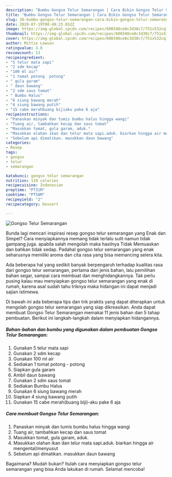 ```yaml
---
description: "Bumbu Gongso Telur Semarangan | Cara Bikin Gongso Telur Semarangan Yang Sempurna"
title: "Bumbu Gongso Telur Semarangan | Cara Bikin Gongso Telur Semarangan Yang Sempurna"
slug: 36-bumbu-gongso-telur-semarangan-cara-bikin-gongso-telur-semarangan-yang-sempurna
date: 2020-07-19T00:49:23.652Z
image: https://img-global.cpcdn.com/recipes/600348ce8c3d38c7/751x532cq70/gongso-telur-semarangan-foto-resep-utama.jpg
thumbnail: https://img-global.cpcdn.com/recipes/600348ce8c3d38c7/751x532cq70/gongso-telur-semarangan-foto-resep-utama.jpg
cover: https://img-global.cpcdn.com/recipes/600348ce8c3d38c7/751x532cq70/gongso-telur-semarangan-foto-resep-utama.jpg
author: Mittie Lawson
ratingvalue: 3.8
reviewcount: 13
recipeingredient:
- "5 telur mata sapi"
- "2 sdm kecap"
- "100 ml air"
- "1 tomat potong  potong"
- " gula garam"
- " daun bawang"
- "2 sdm saus tomat"
- " Bumbu Halus"
- "6 siung bawang merah"
- "4 siung bawang putih"
- "15 cabe merahbuang bijiaku pake 6 aja"
recipeinstructions:
- "Panaskan minyak dan tumis bumbu halus hingga wangi"
- "Tuang air, tambahkan kecap dan saus tomat"
- "Masukkan tomat, gula garam, aduk."
- "Masukkan olahan ikan dan telur mata sapi.aduk. biarkan hingga air mengental/menyusut"
- "Sebelum api dimatikan. masukkan daun bawang"
categories:
- Resep
tags:
- gongso
- telur
- semarangan

katakunci: gongso telur semarangan 
nutrition: 119 calories
recipecuisine: Indonesian
preptime: "PT31M"
cooktime: "PT58M"
recipeyield: "2"
recipecategory: Dessert

---
```



![Gongso Telur Semarangan](https://img-global.cpcdn.com/recipes/600348ce8c3d38c7/751x532cq70/gongso-telur-semarangan-foto-resep-utama.jpg)

Bunda lagi mencari inspirasi resep gongso telur semarangan yang Enak dan Simpel? Cara menyiapkannya memang tidak terlalu sulit namun tidak gampang juga. apabila salah mengolah maka hasilnya Tidak Memuaskan dan bahkan tidak sedap. Padahal gongso telur semarangan yang enak seharusnya memiliki aroma dan cita rasa yang bisa memancing selera kita.

Ada beberapa hal yang sedikit banyak berpengaruh terhadap kualitas rasa dari gongso telur semarangan, pertama dari jenis bahan, lalu pemilihan bahan segar, sampai cara membuat dan menghidangkannya. Tak perlu pusing kalau mau menyiapkan gongso telur semarangan yang enak di rumah, karena asal sudah tahu triknya maka hidangan ini dapat menjadi sajian istimewa.




Di bawah ini ada beberapa tips dan trik praktis yang dapat diterapkan untuk mengolah gongso telur semarangan yang siap dikreasikan. Anda dapat membuat Gongso Telur Semarangan memakai 11 jenis bahan dan 5 tahap pembuatan. Berikut ini langkah-langkah dalam menyiapkan hidangannya.

<!--inarticleads1-->

##### Bahan-bahan dan bumbu yang digunakan dalam pembuatan Gongso Telur Semarangan:

1. Gunakan 5 telur mata sapi
1. Gunakan 2 sdm kecap
1. Gunakan 100 ml air
1. Sediakan 1 tomat potong - potong
1. Siapkan  gula garam
1. Ambil  daun bawang
1. Gunakan 2 sdm saus tomat
1. Sediakan  Bumbu Halus
1. Gunakan 6 siung bawang merah
1. Siapkan 4 siung bawang putih
1. Gunakan 15 cabe merah(buang biji)-aku pake 6 aja




<!--inarticleads2-->

##### Cara membuat Gongso Telur Semarangan:

1. Panaskan minyak dan tumis bumbu halus hingga wangi
1. Tuang air, tambahkan kecap dan saus tomat
1. Masukkan tomat, gula garam, aduk.
1. Masukkan olahan ikan dan telur mata sapi.aduk. biarkan hingga air mengental/menyusut
1. Sebelum api dimatikan. masukkan daun bawang




Bagaimana? Mudah bukan? Itulah cara menyiapkan gongso telur semarangan yang bisa Anda lakukan di rumah. Selamat mencoba!
